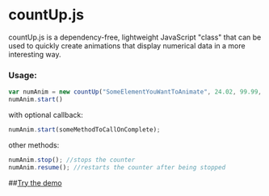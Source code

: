 countUp.js
==========

countUp.js is a dependency-free, lightweight JavaScript "class" that can be used to quickly create animations that display numerical data in a more interesting way.

### Usage:

```js
var numAnim = new countUp("SomeElementYouWantToAnimate", 24.02, 99.99, 2, 1.5)
numAnim.start()
```

with optional callback:

```js
numAnim.start(someMethodToCallOnComplete);
```

other methods:
```js
numAnim.stop(); //stops the counter
numAnim.resume(); //restarts the counter after being stopped
```

##[Try the demo](http://inorganik.github.io/countUp.js)
